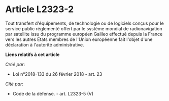 # Article L2323-2

Tout transfert d'équipements, de technologie ou de logiciels conçus pour le service public réglementé offert par le système
mondial de radionavigation par satellite issu du programme européen Galileo effectué depuis la France vers les autres Etats
membres de l'Union européenne fait l'objet d'une déclaration à l'autorité administrative.

**Liens relatifs à cet article**

_Créé par_:

  - Loi n°2018-133 du 26 février 2018 - art. 23

_Cité par_:

  - Code de la défense. - art. L2323-5 (V)

